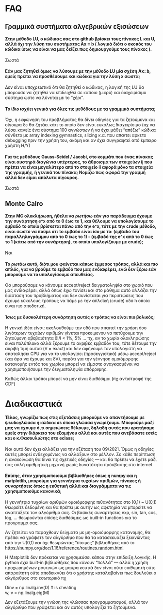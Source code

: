 # FAQ



## Γραμμικά συστήματα αλγεβρικών εξισώσεων  

#### Στην μέθοδο LU, ο κώδικας σας στο github βρίσκει τους πίνακες L και U, αλλά όχι την λύση του συστήματος Ax = b ( λογικά διότι ο σκοπός του κώδικα ίσως να είναι να μας δείξει πως δημιουργούμε τους πίνακες ). 

Σωστά

#### Εάν μας ζητηθεί όμως να λύσουμε με την μέθοδο LU μία σχέση Ax=b, εμείς πρέπει να προσθέσουμε και κώδικα για την λύση x σωστά; 

Δεν είναι υποχρεωτικό ότι θα ζητηθεί ο κώδικας, η λογική της LU θα μπορούσε να ζητηθεί να επιδειχθεί σε κάποιο (μικρό) και διαχειρίσιμο σύστημα ώστε να λύνεται με το “χέρι”. 

#### Το ίδιο ισχύει γενικά για όλες τις μεθόδους με τα γραμμικά συστήματα;

Όχι, η εκφώνηση του προβλήματος θα δίνει οδηγίες για τα ζητούμενα και σίγουρα δε θα ζητάει κάτι το οποίο δεν είναι ευκόλως  διαχειρίσιμο (πχ να λύσει κανείς ένα σύστημα 100 αγνώστων ή να έχει μάθει “απέξω” κώδικα σύνθετο με array indexing gymnastics, slicing κ.α. που απαιτει αρκετο debugging πριν την χρήση του, ακόμη και αν έχει συγγραφτεί από έμπειρο χρήστη Η/Υ)


#### Για τις μεθόδους Gauss-Seidel / Jacobi, στο κομμάτι που ένας πίνακας είναι αυστηρά διαγώνια υπέρτερος, το άθροισμα των στοιχείων ij που πρέπει να είναι μεγαλύτερο από το στοιχείο ii αφορά μόνο τα στοιχεία της γραμμής, ή γενικά του πίνακα; Νομίζω πως αφορά την γραμμή αλλά δεν είμαι απόλυτα σίγουρος.

Σωστά

## Monte Calro

#### Στην MC ολοκλήρωση, ήθελα να ρωτήσω εάν για παράδειγμα έχουμε την συνάρτηση e^x από το 0 έως το 1, και θέλουμε να υπολογίσουμε το εμβαδό το οποίο βρίσκεται πάνω από την e^x, τότε με την crude μέθοδο, είναι σωστό να πούμε ότι το εμβαδό είναι ίσο με το: (εμβαδό του παραλληλογράμμου από το 0 έως το 1) - (εμβαδό της e^x από το 0 έως το 1 (κάτω από την συνάρτηση), το οποίο υπολογίζουμε με crude); 

Ναι

#### Το ρωτάω αυτό, διότι μου φαίνεται κάπως έμμεσος τρόπος, αλλά και πιο απλός, για να βρούμε το εμβαδό που μας ενδιαφέρει, ενώ δεν ξέρω εάν μπορούμε να το υπολογίσουμε απευθείας. 

Θα μπορούσαμε να κάνουμε accept/reject δειγματοληψία στο χωριό που μας ενδιαφέρει, αλλά όπως έχω τονίσει και στο μάθημα αυτό αλλάζει την διάσταση του προβλήματος και δεν συνίσταται για περιπτώσεις που έχουμε εύκολους τρόπους να πάμε με την απλοϊκή (crude) οδό h οποία είναι πιο αποδοτική. 

#### Ίσως με δυσκολότερη συνάρτηση αυτός ο τρόπος να είναι πιο βολικός;

Η γενική ιδέα είναι: ακολουθούμε την οδό που απαιτεί την χρήση όσο λιγότερων τυχαίων αριθμών γίνεται προκειμενου να πετύχουμε την ζητούμενη αβεβαιότητα δΙ/Ι < 1%, 5% … 
πχ. αν το χωρίο ολοκληρώσης είναι πολύπλοκο αλλά ξέρουμε το ακριβές εμβαδόν του, τότε θέτουμε την ακριβή τιμή αυτού (V = exact) και δεν αφήνουμε τον υπολογιστή να σπαταλήσει CPU για να το υπολογίσει (προσεγγιστικά) μέσω accept/reject (και άρα να έχουμε και δV), παρότι για την γέννηση ομοιόμορφης κατανομής εντός του χωρίου μπορεί να είμαστε αναγκασμένοι να χρησιμοποιήσουμε την δειγματοληψία απόρριψης.

Καθώς άλλοι τρόποι μπορεί να μην  είναι διαθέσιμοι (πχ αντιστροφή της CDF)

# Διαδικαστικά

####  Τέλος, γνωρίζω πως στις εξετάσεις μπορούμε να απαντήσουμε με ψευδογλώσσα ή κώδικα σε όποια γλώσσα γνωρίζουμε. Μπορούμε μαζί μας να έχουμε ό,τι σημειώσεις θέλουμε, δηλαδή αυτές που κρατήσαμε εμείς στην διάρκεια του εξαμήνου αλλά και αυτές που ανεβάσατε εσείς και ο κ.Φασουλιώτης στο eclass; 

Ναι αυτό δεν έχει αλλάξει για την εξέταση του 09/2021. Όμως η οδηγίες αυτές μπορεί ενδεχομένως να αλλάξουν στο μέλλον. Σε κάθε περίπτωση η ανακοίνωση θα δίνει τις σχετικές οδηγίες — και θα πρέπει να έχετε μαζί σας απλή αριθμητική μηχανή χωρίς δυνατότητα πρόσβασης στο internet 

#### Επίσης, όταν χρησιμοποιούμε βιβλιοθήκες όπως η numpy και η matplotlib, μπορούμε για γεννήτρια τυχαίων αριθμών, πίνακες ή συναρτήσεις όπως η εκθετική αλλά και διαγράμματα να τις χρησιμοποιούμε κανονικά;

Η γεννήτρια τυχαίων αριθμών ομοιόμορφης πιθανότητας στο [0,1) ~ U(0,1) θεωρείτε δεδομένη και θα πρέπει με αυτήν ως αφετηρία να μπορείτε να αναπτύξετε τον αλγόριθμο σας. Οι βασικές συναρτήσεις exp, sin, tan, cos, log, … θεωρούνται επίσης διαθέσιμες ως built-in functions για το προγραμμα σας. 

Aν ζητείται να παραχθούν δείγματα με μη-ομοιόμορφης κατανομής, θα πρέπει να γράψετε τον αλγόριθμο που θα τα κατασκευάζει ξεκινώντας από την U(0,1) και όχι θεωρώντας “έτοιμες” βιβλιοθήκες από το https://numpy.org/doc/1.16/reference/routines.random.html 

Η Matplotlib δεν πρόκειται να χρησιμεύσει κάπου στην επίδειξη λογικής. Η python εχει built-in βιβλιοθήκες που κάνουν “πολλά” — αλλά η χρήση προχωρημένων ρουτινών ως μαύρα κουτιά δεν είναι ούτε επιθυμητή ούτε απαραίτητη ούτε αποδεικνύει ότι ο χρήστης καταλαβαίνει πως δουλεύει ο αλγόριθμος στο εσωτερικό πχ 

Dinv = np.linalg.inv(D) # is cheating  
w, v = np.linalg.eig(M)
 
Δεν εξετάζουμε την γνώση της γλώσσας προγραμματισμού, αλλά τον αλγόριθμο που γράφεται και αν αυτός υπολογίζει τα ζητούμενα.


